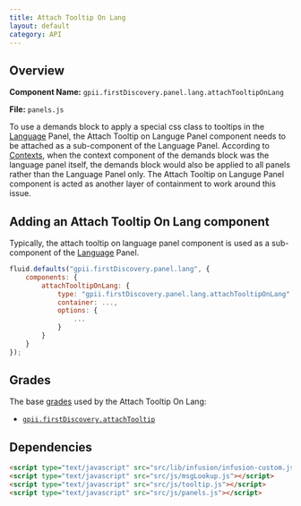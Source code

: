```yaml
---
title: Attach Tooltip On Lang
layout: default
category: API
---
```


## Overview

**Component Name:** `gpii.firstDiscovery.panel.lang.attachTooltipOnLang`

**File:** `panels.js`

To use a demands block to apply a special css class to tooltips in the [Language](lang.md) Panel,
the Attach Tooltip on Languge Panel component needs to be attached as a sub-component of the
Language Panel. According to
[Contexts](http://docs.fluidproject.org/infusion/development/Contexts.html), when the context
component of the demands block was the language panel itself, the demands block would also be
applied to all panels rather than the Language Panel only. The Attach Tooltip on Languge Panel
component is acted as another layer of containment to work around this issue.

## Adding an Attach Tooltip On Lang component

Typically, the attach tooltip on language panel component is used as a sub-component of
the [Language](lang.md) Panel.
```javascript
fluid.defaults("gpii.firstDiscovery.panel.lang", {
    components: {
        attachTooltipOnLang: {
            type: "gpii.firstDiscovery.panel.lang.attachTooltipOnLang",
            container: ...,
            options: {
                ...
            }
        }
    }
});
```


## Grades

The base [grades](http://docs.fluidproject.org/infusion/development/ComponentGrades.html)
used by the Attach Tooltip On Lang:

* [`gpii.firstDiscovery.attachTooltip`](attachTooltip.md)


## Dependencies

```html
<script type="text/javascript" src="src/lib/infusion/infusion-custom.js"></script>
<script type="text/javascript" src="src/js/msgLookup.js"></script>
<script type="text/javascript" src="src/js/tooltip.js"></script>
<script type="text/javascript" src="src/js/panels.js"></script>
```

